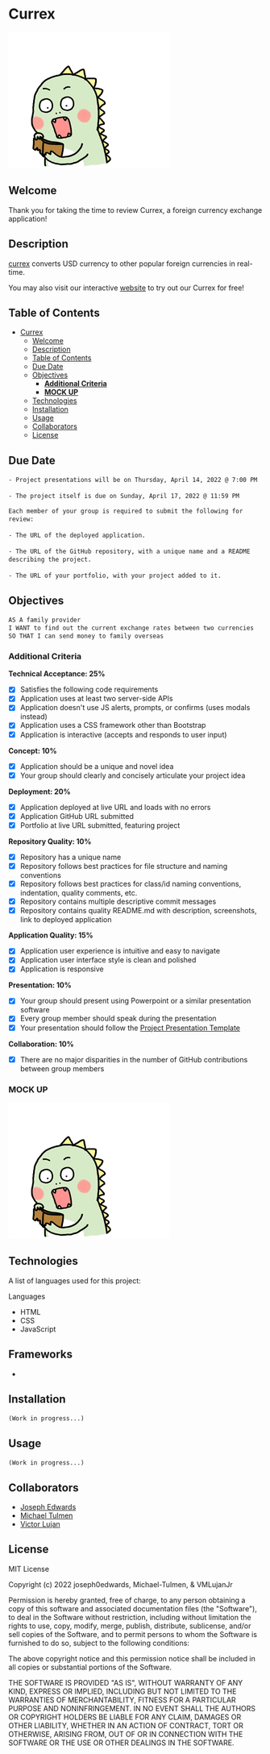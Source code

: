# Currex
![a mock-up of currex](./assets/images/mock-up.gif)
## Welcome

Thank you for taking the time to review Currex, a foreign currency exchange application!

## Description

[currex](https://github.com/VMLujanJr/currex) converts USD currency to other popular foreign currencies in real-time.

You may also visit our interactive [website](https://vmlujanjr.github.io/currex/) to try out our Currex for free!

## Table of Contents

- [Currex](#currex)
  - [Welcome](#welcome)
  - [Description](#description)
  - [Table of Contents](#table-of-contents)
  - [Due Date](#due-date)
  - [Objectives](#objectives)
    - [**Additional Criteria**](#additional-criteria)
    - [**MOCK UP**](#mock-up)
  - [Technologies](#technologies)
  - [Installation](#installation)
  - [Usage](#usage)
  - [Collaborators](#collaborators)
  - [License](#license)

## Due Date
```
- Project presentations will be on Thursday, April 14, 2022 @ 7:00 PM

- The project itself is due on Sunday, April 17, 2022 @ 11:59 PM
```
```
Each member of your group is required to submit the following for review:

- The URL of the deployed application.

- The URL of the GitHub repository, with a unique name and a README describing the project.

- The URL of your portfolio, with your project added to it.
```

## Objectives
```
AS A family provider
I WANT to find out the current exchange rates between two currencies
SO THAT I can send money to family overseas
```

### **Additional Criteria**

**Technical Acceptance: 25%**

- [x] Satisfies the following code requirements
- [x] Application uses at least two server-side APIs
- [x] Application doesn't use JS alerts, prompts, or confirms (uses modals instead)
- [x] Application uses a CSS framework other than Bootstrap
- [x] Application is interactive (accepts and responds to user input)

**Concept: 10%**

- [x] Application should be a unique and novel idea
- [x] Your group should clearly and concisely articulate your project idea

**Deployment: 20%**

- [x] Application deployed at live URL and loads with no errors
- [x] Application GitHub URL submitted
- [x] Portfolio at live URL submitted, featuring project

**Repository Quality: 10%**

- [x] Repository has a unique name
- [x] Repository follows best practices for file structure and naming conventions
- [x] Repository follows best practices for class/id naming conventions, indentation, quality comments, etc.
- [x] Repository contains multiple descriptive commit messages
- [x] Repository contains quality README.md with description, screenshots, link to deployed application

**Application Quality: 15%**

- [x] Application user experience is intuitive and easy to navigate
- [x] Application user interface style is clean and polished
- [x] Application is responsive

**Presentation: 10%**

- [x] Your group should present using Powerpoint or a similar presentation software
- [x] Every group member should speak during the presentation
- [x] Your presentation should follow the [Project Presentation Template](https://docs.google.com/presentation/d/10QaO9KH8HtUXj__81ve0SZcpO5DbMbqqQr4iPpbwKks/edit#slide=id.p)

**Collaboration: 10%**

- [x] There are no major disparities in the number of GitHub contributions between group members

### **MOCK UP**

![a mock-up of currex](./assets/images/mock-up.gif)

## Technologies

A list of languages used for this project:

Languages
- HTML
- CSS
- JavaScript

Frameworks
- 
- 

## Installation

```
(Work in progress...)
```

## Usage

```
(Work in progress...)
```

## Collaborators

- [Joseph Edwards](https://github.com/joseph0edwards)
- [Michael Tulmen](https://github.com/Michael-Tulmen)
- [Victor Lujan](https://github.com/VMLujanJr)

## License
MIT License

Copyright (c) 2022 joseph0edwards, Michael-Tulmen, & VMLujanJr

Permission is hereby granted, free of charge, to any person obtaining a copy
of this software and associated documentation files (the "Software"), to deal
in the Software without restriction, including without limitation the rights
to use, copy, modify, merge, publish, distribute, sublicense, and/or sell
copies of the Software, and to permit persons to whom the Software is
furnished to do so, subject to the following conditions:

The above copyright notice and this permission notice shall be included in all
copies or substantial portions of the Software.

THE SOFTWARE IS PROVIDED "AS IS", WITHOUT WARRANTY OF ANY KIND, EXPRESS OR
IMPLIED, INCLUDING BUT NOT LIMITED TO THE WARRANTIES OF MERCHANTABILITY,
FITNESS FOR A PARTICULAR PURPOSE AND NONINFRINGEMENT. IN NO EVENT SHALL THE
AUTHORS OR COPYRIGHT HOLDERS BE LIABLE FOR ANY CLAIM, DAMAGES OR OTHER
LIABILITY, WHETHER IN AN ACTION OF CONTRACT, TORT OR OTHERWISE, ARISING FROM,
OUT OF OR IN CONNECTION WITH THE SOFTWARE OR THE USE OR OTHER DEALINGS IN THE
SOFTWARE.